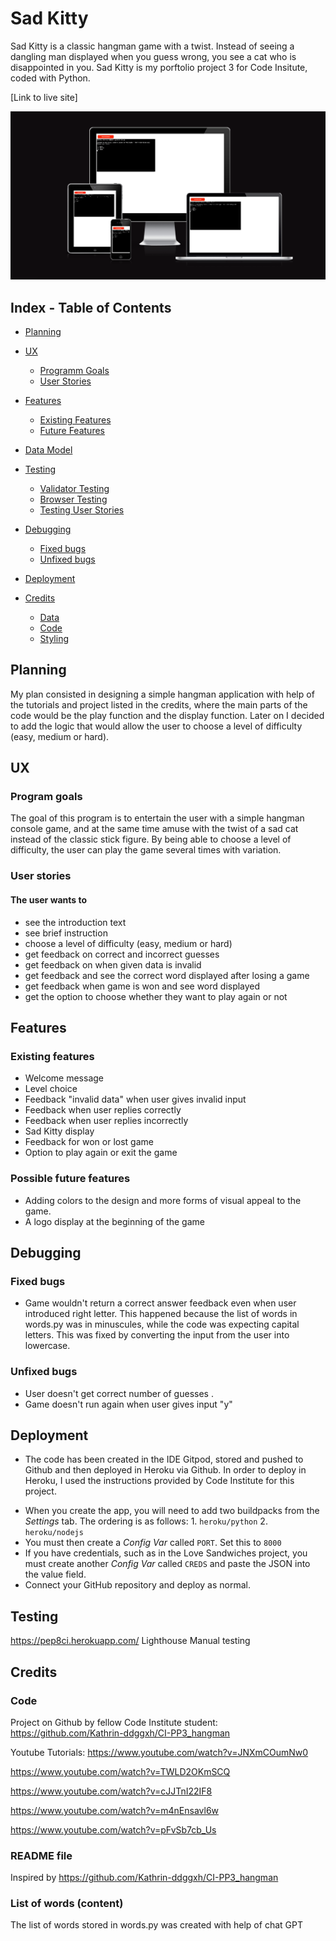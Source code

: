 
# Sad Kitty

Sad Kitty is a classic hangman game with a twist. Instead of seeing a dangling man displayed when you guess wrong, you see a cat who is disappointed in you. 
Sad Kitty is my porftolio project 3 for Code Insitute, coded with Python. 

[Link to live site] 

![amIresponsive image](assets/images/readmeimages/amiresponsive.png)


## Index - Table of Contents

- [Planning](#planning)

- [UX](#ux)
    - [Programm Goals](#programm-goals)
    - [User Stories](#user-stories)

- [Features](#features)
    - [Existing Features](#existing-features)
    - [Future Features](#possible-future-features)

- [Data Model](#data-model)

- [Testing](#testing)
    - [Validator Testing](#validator-testing)
    - [Browser Testing](#browser-testing)
    - [Testing User Stories](#testing-user-stories-functionality)

- [Debugging](#debugging)
    - [Fixed bugs](#fixed-bugs)
    - [Unfixed bugs](#unfixed-bugs)

- [Deployment](#deployment)

- [Credits](#credits)
    - [Data](#data)
    - [Code](#code)
    - [Styling](#styling)

## Planning

My plan consisted in designing a simple hangman application with help of the tutorials and project listed in the credits, where the main parts of the code would be the play function and the display function. Later on I decided to add  the logic that would allow the user to choose a level of difficulty (easy, medium or hard).

## UX 
### Program goals 

The goal of this program is to entertain the user with a simple hangman console game, and at the same time amuse with the twist of a sad cat instead of the classic stick figure. By being able to choose a level of difficulty, the user can play the game several times with variation. 

### User stories 
#### The user wants to
- see the introduction text
- see brief instruction
- choose a level of difficulty (easy, medium or hard)
- get feedback on correct and incorrect guesses
- get feedback on when given data is invalid
- get feedback and see the correct word displayed after losing a game
- get feedback when game is won and see word displayed
- get the option to choose whether they want to play again or not 


## Features
### Existing features
- Welcome message
- Level choice 
- Feedback "invalid data" when user gives invalid input
- Feedback when user replies correctly
- Feedback when user replies incorrectly
- Sad Kitty display
- Feedback for won or lost game
- Option to play again or exit the game

### Possible future features
 - Adding colors to the design and more forms of visual appeal to the game. 
 - A logo display at the beginning of the game 

## Debugging

### Fixed bugs
 - Game wouldn't return a correct answer feedback even when user introduced right letter. This happened because the list of words in words.py was in minuscules, while the code was expecting capital letters. This was fixed by converting the input from the user into lowercase. 
### Unfixed bugs 
- User doesn't get correct number of guesses .
- Game doesn't run again when user gives input "y" 
## Deployment 
- The code has been created in the IDE Gitpod, stored and pushed to Github and then deployed in Heroku via Github.
In order to deploy in Heroku, I used the instructions provided by Code Institute for this project. 

* When you create the app, you will need to add two buildpacks from the _Settings_ tab. The ordering is as follows: 1. `heroku/python` 2. `heroku/nodejs`
* You must then create a _Config Var_ called `PORT`. Set this to `8000`
* If you have credentials, such as in the Love Sandwiches project, you must create another _Config Var_ called `CREDS` and paste the JSON into the value field.
* Connect your GitHub repository and deploy as normal. 


## Testing
https://pep8ci.herokuapp.com/
Lighthouse
Manual testing
## Credits
### Code ### 
Project on Github by fellow Code Institute student:
https://github.com/Kathrin-ddggxh/CI-PP3_hangman 

Youtube Tutorials: 
https://www.youtube.com/watch?v=JNXmCOumNw0

https://www.youtube.com/watch?v=TWLD2OKmSCQ

https://www.youtube.com/watch?v=cJJTnI22IF8

https://www.youtube.com/watch?v=m4nEnsavl6w 

https://www.youtube.com/watch?v=pFvSb7cb_Us

### README file ### 
Inspired by https://github.com/Kathrin-ddggxh/CI-PP3_hangman 

### List of words (content) ###
The list of words stored in words.py was created with help of chat GPT